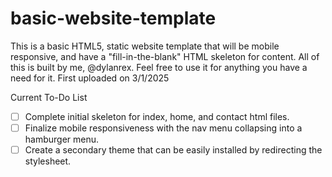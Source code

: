 # basic-website-template

This is a basic HTML5, static website template that will be mobile responsive, and have a "fill-in-the-blank" HTML skeleton for content.
All of this is built by me, @dylanrex. Feel free to use it for anything you have a need for it. First uploaded on 3/1/2025

Current To-Do List
-[ ] Complete initial skeleton for index, home, and contact html files.
-[ ] Finalize mobile responsiveness with the nav menu collapsing into a hamburger menu.
-[ ] Create a secondary theme that can be easily installed by redirecting the stylesheet.
